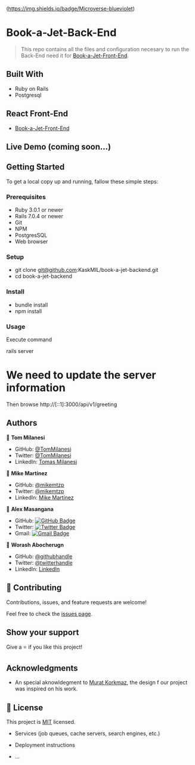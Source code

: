 (https://img.shields.io/badge/Microverse-blueviolet)

# Book-a-Jet-Back-End

> This repo contains all the files and configuration necesary to run the Back-End need it for [Book-a-Jet-Front-End](https://github.com/KaskMIL/book-a-jet-front-end).

## Built With

- Ruby on Rails
- Postgresql

## React Front-End

- [Book-a-Jet-Front-End](https://github.com/KaskMIL/book-a-jet-front-end)


## Live Demo (coming soon...)


## Getting Started

To get a local copy up and running, fallow these simple steps:

### Prerequisites

- Ruby 3.0.1 or newer
- Rails 7.0.4 or newer
- Git
- NPM
- PostgresSQL
- Web browser

### Setup

- git clone git@github.com:KaskMIL/book-a-jet-backend.git
- cd book-a-jet-backend

### Install

- bundle install
- npm install

### Usage

Execute command

rails server

# We need to update the server information 

Then browse http://[::1]:3000/api/v1/greeting


## Authors

👤 **Tom Milanesi**

- GitHub: [@TomMilanesi](https://github.com/KaskMIL)
- Twitter: [@TomMilanesi](https://twitter.com/TomasMilanesi)
- LinkedIn: [Tomas Milanesi](https://www.linkedin.com/in/tomas-milanesi-3427bb185/)

👤 **Mike Martínez**

- GitHub: [
@mikemtzp
](https://github.com/mikemtzp)
- Twitter: [
@mikemtzp
](https://twitter.com/mikemtzp)
- LinkedIn: [Mike Martínez](https://www.linkedin.com/in/mike-mart%C3%ADnez/)

👤 **Alex Masangana**

- GitHub: [![GitHub Badge](https://img.shields.io/badge/-Alexander-white?logo=GitHub&logoColor=181717&style=plastic)](https://github.com/masangana)
- Twitter: [![Twitter Badge](https://img.shields.io/badge/-Alexander-white?logo=Twitter&logoColor=1DA1F2&style=plastic)](https://twitter.com/alexmasangana)
- Gmail: [![Gmail Badge](https://img.shields.io/badge/-@Alexander-white?logo=Gmail&logoColor=EA4335&style=plastic)](mailto:alexmasangana@gmail.com)

👤 **Worash Abocherugn**

- GitHub: [@githubhandle](https://github.com/worashf)
- Twitter: [@twitterhandle](https://twitter.com/WorashAboche)
- LinkedIn: [LinkedIn](https://www.linkedin.com/in/worash-abocherugn-a02219154/)


## 🤝 Contributing

Contributions, issues, and feature requests are welcome!

Feel free to check the [issues page](../../issues/).

## Show your support

Give a ⭐️ if you like this project!

## Acknowledgments

- An special aknowldegment to [Murat Korkmaz](https://www.behance.net/muratk), the design f our project was inspired on his work.

## 📝 License

This project is [MIT](./MIT.md) licensed.



* Services (job queues, cache servers, search engines, etc.)

* Deployment instructions

* ...

